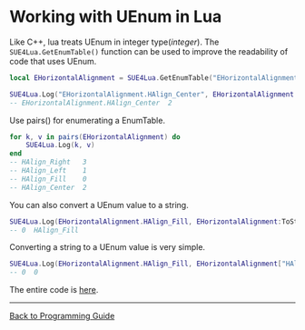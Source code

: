 
Working with UEnum in Lua
=========================

Like C++, lua treats UEnum in integer type(_integer_). 
The `SUE4Lua.GetEnumTable()` function can be used to improve the readability of code that uses UEnum.

```lua
local EHorizontalAlignment = SUE4Lua.GetEnumTable("EHorizontalAlignment")

SUE4Lua.Log("EHorizontalAlignment.HAlign_Center", EHorizontalAlignment.HAlign_Center)
-- EHorizontalAlignment.HAlign_Center  2
```

Use pairs() for enumerating a EnumTable.
```lua
for k, v in pairs(EHorizontalAlignment) do
    SUE4Lua.Log(k, v)
end
-- HAlign_Right   3
-- HAlign_Left    1
-- HAlign_Fill    0
-- HAlign_Center  2
``` 

You can also convert a UEnum value to a string.
```lua
SUE4Lua.Log(EHorizontalAlignment.HAlign_Fill, EHorizontalAlignment:ToString(EHorizontalAlignment.HAlign_Fill))
-- 0  HAlign_Fill
```

Converting a string to a UEnum value is very simple.
```lua
SUE4Lua.Log(EHorizontalAlignment.HAlign_Fill, EHorizontalAlignment["HAlign_Fill"])
-- 0  0
```

The entire code is [here](../Source/SilvervineUE4Lua/Private/Scripts/Tests/UEnumTest.lua).

------------------------------------------------
[Back to Programming Guide](ProgrammingGuide.md)